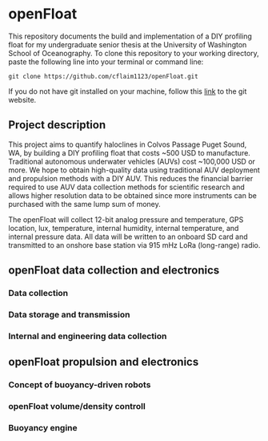 # openFloat
This repository documents the build and implementation of a DIY profiling float for my undergraduate senior thesis at the University of Washington School of Oceanography.
To clone this repository to your working directory, paste the following line into your terminal or command line:
```
git clone https://github.com/cflaim1123/openFloat.git
```
If you do not have git installed on your machine, follow this [link](https://git-scm.com/downloads) to the git website. 

## Project description
This project aims to quantify haloclines in Colvos Passage Puget Sound, WA, by building a DIY profiling float that costs ~500 USD to manufacture. Traditional autonomous underwater vehicles (AUVs) cost ~100,000 USD or more. We hope to obtain high-quality data using traditional AUV deployment and propulsion methods with a DIY AUV. This reduces the financial barrier required to use AUV data collection methods for scientific research and allows higher resolution data to be obtained since more instruments can be purchased with the same lump sum of money. 

The openFloat will collect 12-bit analog pressure and temperature, GPS location, lux, temperature, internal humidity, internal temperature, and internal pressure data. All data will be written to an onboard SD card and transmitted to an onshore base station via 915 mHz LoRa (long-range) radio. 

## openFloat data collection and electronics
### Data collection 

### Data storage and transmission

### Internal and engineering data collection

## openFloat propulsion and electronics
### Concept of buoyancy-driven robots

### openFloat volume/density controll

### Buoyancy engine